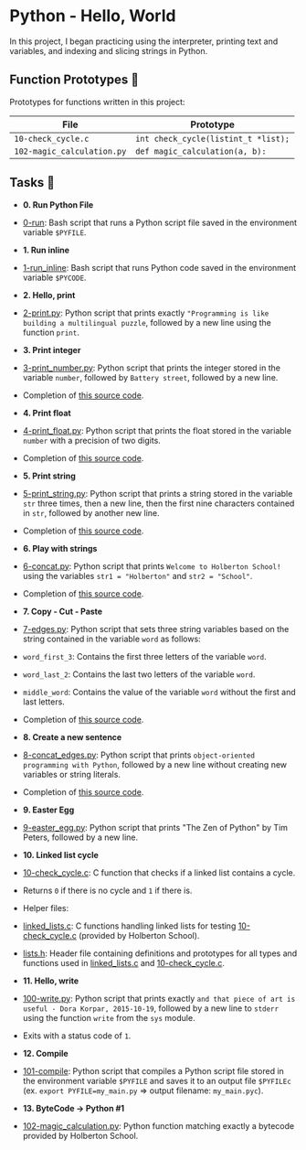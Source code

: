 # Python - Hello, World

In this project, I began practicing using the interpreter, printing text
and variables, and indexing and slicing strings in Python.

## Function Prototypes :floppy_disk:

Prototypes for functions written in this project:

| File                       | Prototype                             |
| -------------------------- | ------------------------------------- |
| `10-check_cycle.c`         | `int check_cycle(listint_t *list);`   |
| `102-magic_calculation.py` | `def magic_calculation(a, b):`        |

## Tasks :page_with_curl:

* **0. Run Python File**
 * [0-run](./0-run): Bash script that runs a Python script file saved
in the environment variable `$PYFILE`.

* **1. Run inline**
* [1-run_inline](./1-run_inline): Bash script that runs Python code saved in the
environment variable `$PYCODE`.

* **2. Hello, print**
* [2-print.py](./2-print.py): Python script that prints exactly `"Programming is
like building a multilingual puzzle`, followed by a new line using the function `print`.

* **3. Print integer**
* [3-print_number.py](./3-print_number.py): Python script that prints the integer stored
in the variable `number`, followed by `Battery street`, followed by a new line.
* Completion of [this source code](https://github.com/holbertonschool/0x00.py/blob/master/3-print_number.py).

* **4. Print float**
* [4-print_float.py](./4-print_float.py): Python script that prints the float stored
in the variable `number` with a precision of two digits.
* Completion of [this source code](https://github.com/holbertonschool/0x00.py/blob/master/4-print_float.py).

* **5. Print string**
 * [5-print_string.py](./5-print_string.py): Python script that prints a string stored
 in the variable `str` three times, then a new line, then the first nine characters
contained in `str`, followed by another new line.
* Completion of [this source code](https://github.com/holbertonschool/0x00.py/blob/master/5-print_string.py).

* **6. Play with strings**
* [6-concat.py](./6-concat.py): Python script that prints `Welcome to Holberton
School!` using the variables `str1 = "Holberton"` and `str2 = "School"`.
* Completion of [this source code](https://github.com/holbertonschool/0x00.py/blob/master/6-concat.py).

* **7. Copy - Cut - Paste**
 * [7-edges.py](./7-edges.py): Python script that sets three string variables based
on the string contained in the variable `word` as follows:
* `word_first_3`: Contains the first three letters of the variable `word`.
 * `word_last_2`: Contains the last two letters of the variable `word`.
* `middle_word`: Contains the value of the variable `word` without the first and last letters.
* Completion of [this source code](https://github.com/holbertonschool/0x00.py/blob/master/7-edges.py).

* **8. Create a new sentence**
* [8-concat_edges.py](./8-concat_edges.py): Python script that prints `object-oriented
 programming with Python`, followed by a new line without creating new variables or
string literals.
 * Completion of [this source code](https://github.com/holbertonschool/0x00.py/blob/master/8-concat_edges.py).

* **9. Easter Egg**
* [9-easter_egg.py](./9-easter_egg.py): Python script that prints "The Zen of Python" by
Tim Peters, followed by a new line.

* **10. Linked list cycle**
* [10-check_cycle.c](./10-check_cycle.c): C function that checks if a linked list
 contains a cycle.
* Returns `0` if there is no cycle and `1` if there is.
* Helper files:
 * [linked_lists.c](./linked_lists.c): C functions handling linked lists for testing
 [10-check_cycle.c](./10-check_cycle.c) (provided by Holberton School).
* [lists.h](./lists.h): Header file containing definitions and prototypes for
 all types and functions used in [linked_lists.c](./linked_lists.c) and
 [10-check_cycle.c](./10-check_cycle.c).

* **11. Hello, write**
* [100-write.py](./100-write.py): Python script that prints exactly `and that piece of
 art is useful - Dora Korpar, 2015-10-19`, followed by a new line to `stderr` using
the function `write` from the `sys` module.
* Exits with a status code of `1`.

* **12. Compile**
* [101-compile](./101-compile): Python script that compiles a Python script file stored
 in the environment variable `$PYFILE` and saves it to an output file
 `$PYFILEc` (ex. `export PYFILE=my_main.py` => output filename: `my_main.pyc`).

* **13. ByteCode -> Python #1**
* [102-magic_calculation.py](./102-magic_calculation.py): Python function matching exactly
a bytecode provided by Holberton School.
